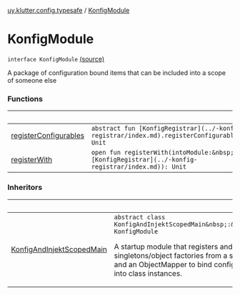 [uy.klutter.config.typesafe](../index.md) / [KonfigModule](.)


# KonfigModule
`interface KonfigModule` [(source)](https://github.com/kohesive/klutter/blob/master/config-typesafe-jdk6/src/main/kotlin/uy/klutter/config/typesafe/InjektConfig.kt#L109)

A package of configuration bound items that can be included into a scope of someone else



### Functions

|&nbsp;|&nbsp;|
|---|---|
| [registerConfigurables](register-configurables.md) | `abstract fun [KonfigRegistrar](../-konfig-registrar/index.md).registerConfigurables(): Unit` |
| [registerWith](register-with.md) | `open fun registerWith(intoModule:&nbsp;[KonfigRegistrar](../-konfig-registrar/index.md)): Unit` |

### Inheritors

|&nbsp;|&nbsp;|
|---|---|
| [KonfigAndInjektScopedMain](../-konfig-and-injekt-scoped-main/index.md) | `abstract class KonfigAndInjektScopedMain&nbsp;:&nbsp;InjektModule, KonfigModule`<p>A startup module that registers and uses singletons/object factories from a specific scope,<br/>and an ObjectMapper to bind configuration properties into class instances.</p> |

